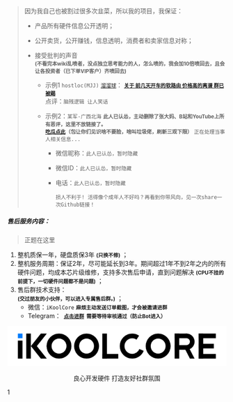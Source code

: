 > 因为我自己也被割过很多次韭菜，所以我的项目，我保证：
>
> - 产品所有硬件信息公开透明；
>
> - 公开卖货，公开赚钱，信息透明，消费者和卖家信息对称；
>
> - 接受批判的声音<BR> **<small>(不看完本wiki乱喷者，没点独立思考能力的人，怎么喷的，我会加10倍喷回去，且会让各投资者（已下单VIP客户）齐喷回去)</small>** 
>
>   - 示例1 `hostloc(MJJ)`   [`溜溜球`](https://hostloc.com/thread-1062216-1-1.html)： <small>**[关于 前几天开车的软路由 价格高的离谱 群已被踢](https://hostloc.com/thread-1062216-1-1.html)**</small> <br>点评：`脑残逻辑 让人笑话` <br>
>
>   - 示例2：`某军-广西北海` **<small>此人已认怂，主动删除了张大妈、B站和YouTube上所有恶评，这里不放链接了。</small>**<br>**<small>[吃瓜点此](https://github.com/KoolCore/ikoolcore/blob/main/docs/dogxiao.md)（包让你们见识啥不要脸，啥叫垃圾佬，刷新三观下限）</small>** `正在处理当事人相关信息...`
>     - 微信昵称：`此人已认怂，暂时隐藏`
>     
>     - 微信ID：`此人已认怂，暂时隐藏`
>     
>     - 电话：`此人已认怂，暂时隐藏` <BR>
>     
>       `损人不利于! 活得像个成年人不好吗？再看到你带风向，见一次share一次Github链接！`



##### 售后服务内容：

> 正题在这里

1. 整机质保一年，硬盘质保3年   **<small>(只换不修)</small>** ；
2. 整机服务周期：保证2年，尽可能延长到3年。期间超过1年不到2年之内的所有硬件问题，均成本芯片级维修，支持多次售后申请，直到问题解决  **<small>(CPU不挂的前提下，一切硬件问题都不是问题)</small>** ；
3. 售后群技术支持：<br>  **<small>(交过朋友的小伙伴，可以进入专属售后群。)</small>** ；
   - 微信：`iKoolCore` **<small> 麻烦主动发送订单截图，才会被邀请进群</small>**
   - Telegram： **<small> [点击进群](https://t.me/+5DJxkY8ZB-kzNzRl)  需要等待审核通过（防止Bot进入）</small>**

![](..\images\iKoolCore.png)

<center>良心开发硬件 打造友好社群氛围</center>

1
